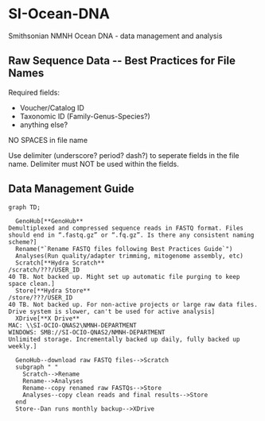 # SI-Ocean-DNA
Smithsonian NMNH Ocean DNA - data management and analysis

## Raw Sequence Data -- Best Practices for File Names

Required fields:
- Voucher/Catalog ID
- Taxonomic ID (Family-Genus-Species?)
- anything else?

NO SPACES in file name

Use delimiter (underscore? period? dash?) to seperate fields in the file name. Delimiter must NOT be used within the fields.

## Data Management Guide
```mermaid
graph TD;

  GenoHub[**GenoHub**
Demultiplexed and compressed sequence reads in FASTQ format. Files should end in “.fastq.gz” or “.fq.gz”. Is there any consistent naming scheme?]
  Rename("`Rename FASTQ files following Best Practices Guide`")
  Analyses(Run quality/adapter trimming, mitogenome assembly, etc)
  Scratch[**Hydra Scratch**
/scratch/???/USER_ID
40 TB. Not backed up. Might set up automatic file purging to keep space clean.]
  Store[**Hydra Store**
/store/???/USER_ID
40 TB. Not backed up. For non-active projects or large raw data files. Drive system is slower, can't be used for active analysis]
  XDrive[**X Drive**
MAC: \\SI-OCIO-QNAS2\NMNH-DEPARTMENT 
WINDOWS: SMB://SI-OCIO-QNAS2/NMNH-DEPARTMENT
Unlimited storage. Incrementally backed up daily, fully backed up weekly.]

  GenoHub--download raw FASTQ files-->Scratch
  subgraph " "
    Scratch-->Rename
    Rename-->Analyses
    Rename--copy renamed raw FASTQs-->Store
    Analyses--copy clean reads and final results-->Store
  end
  Store--Dan runs monthly backup-->XDrive

```

